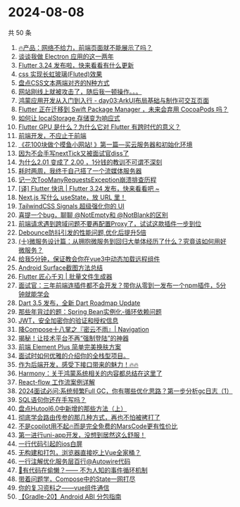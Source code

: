 # 2024-08-08

共 50 条

<!-- BEGIN JUEJIN -->
<!-- 最后更新时间 2024-08-08 00:16:35 +0800 -->
1. [🔥产品：网络不给力，前端页面就不能展示了吗？](https://juejin.cn/post/7397028381974102025)
1. [谈谈我做 Electron 应用的这一两年](https://juejin.cn/post/7399100662610395147)
1. [Flutter 3.24 发布啦，快来看看有什么更新](https://juejin.cn/post/7399952146236571685)
1. [css 实现长虹玻璃(Fluted)效果](https://juejin.cn/post/7399273700117168178)
1. [盘点CSS文本两端对齐的N种方式](https://juejin.cn/post/7399288740908417024)
1. [网站刚线上就被攻击了，随后我一顿操作。。。](https://juejin.cn/post/7399109720457543721)
1. [鸿蒙应用开发从入门到入行 - day03:ArkUI布局基础与制作可交互页面](https://juejin.cn/post/7398938350970060815)
1. [Flutter 正在迁移到  Swift Package Manager ，未来会弃用 CocoaPods 吗？](https://juejin.cn/post/7399592120128978970)
1. [如何让 localStorage 存储变为响应式](https://juejin.cn/post/7399461786348044325)
1. [Flutter GPU 是什么？为什么它对 Flutter 有跨时代的意义？](https://juejin.cn/post/7399985723673821193)
1. [前端开发，不应止于前端](https://juejin.cn/post/7399273700117479474)
1. [《花100块做个摸鱼小网站! 》第一篇—买云服务器和初始化环境](https://juejin.cn/post/7398815319555899432)
1. [因为不会手写nextTick又被面试官diss了](https://juejin.cn/post/7399530640860643380)
1. [为什么2.01 变成了 2.00 ，1分钱的教训不可谓不深刻](https://juejin.cn/post/7399985723673837577)
1. [耗时两周，我终于自己搭了一个流媒体服务器](https://juejin.cn/post/7399564369229496358)
1. [记一次TooManyRequestsException崩溃排查历程](https://juejin.cn/post/7399462326062186506)
1. [[译] Flutter  快讯 | Flutter 3.24 发布，快来看看吧 ~](https://juejin.cn/post/7399985797539954698)
1. [Next.js 写什么 useState，放 URL 里！](https://juejin.cn/post/7399708179397787687)
1. [TailwindCSS Signals 超级强化你的 UI](https://juejin.cn/post/7398728505872580635)
1. [喜提一个bug，聊聊 @NotEmpty和 @NotBlank的区别](https://juejin.cn/post/7398815319555850280)
1. [ 前端请求遇到跨域问题不要再配置Proxy了，试试这款插件一步到位 ](https://juejin.cn/post/7399494831668363276)
1. [Debounce防抖引发的性能问题,优化后提升5倍](https://juejin.cn/post/7399273700102963250)
1. [(十)微服务设计篇：从拥抱微服务到回归大单体经历了什么？究竟该如何用好微服务？](https://juejin.cn/post/7399569400981536768)
1. [给我5分钟，保证教会你在vue3中动态加载远程组件](https://juejin.cn/post/7399986979729424418)
1. [Android Surface截图方法总结](https://juejin.cn/post/7398748051878084648)
1. [Flutter 匠心千刃 | 批量文件生成器](https://juejin.cn/post/7399325667256811571)
1. [面试官：三年前端连插件都不会开发？带你从零到一发布一个npm插件，5分钟就能学会](https://juejin.cn/post/7399453056972652582)
1. [Dart 3.5 发布，全新 Dart Roadmap Update](https://juejin.cn/post/7399984522094116891)
1. [那些年背过的题：Spring Bean实例化-循环依赖问题](https://juejin.cn/post/7399044351626575884)
1. [JWT，安全加密你的验证和授权信息](https://juejin.cn/post/7399604686989557771)
1. [降Compose十八掌之『密云不雨』| Navigation](https://juejin.cn/post/7398728505872908315)
1. [揭秘！让技术平台不再“强制登陆”的神器](https://juejin.cn/post/7399983901807329315)
1. [前端 Element Plus 简单完美换肤方案](https://juejin.cn/post/7399592120146313243)
1. [面试时如何优雅的介绍你的全栈型项目。](https://juejin.cn/post/7398755501948502031)
1. [作为后端开发，感受下接口带来的魅力！🔥🔥](https://juejin.cn/post/7399708179397443623)
1. [Harmony：关于鸿蒙系统相关的内容都总结在这里了](https://juejin.cn/post/7398952301781614630)
1. [React-flow 工作流案例详解](https://juejin.cn/post/7399433696652148755)
1. [2024面试必问:系统频繁Full GC，你有哪些优化思路？第一步分析gc日志（1）](https://juejin.cn/post/7399273700103077938)
1. [SQL语句你还在手写吗？](https://juejin.cn/post/7399296053214707775)
1. [盘点Hutool6.0中新增的那些方法（上）](https://juejin.cn/post/7399296053215051839)
1. [彻底学会路由传参的那几种方式，再也不怕被拷打了](https://juejin.cn/post/7399273700102897714)
1. [不是copilot用不起🔥而是完全免费的MarsCode更有性价比](https://juejin.cn/post/7399985723674034185)
1. [第一进行uni-app开发，没想到居然这么舒服！](https://juejin.cn/post/7399635011261087754)
1. [一行代码引起的ios白屏](https://juejin.cn/post/7399468828360982565)
1. [无构建和打包，浏览器直接吃上Vue全家桶？](https://juejin.cn/post/7399094428343959552)
1. [一行注解优化服务层百行@Autowire代码](https://juejin.cn/post/7399044351626526732)
1. [🚀有代码在偷懒？—— 不为人知的事件循环机制](https://juejin.cn/post/7398748102375309346)
1. [带着问题学，Compose中的State一网打尽](https://juejin.cn/post/7399530589987504128)
1. [你的复习资料之——vue组件通信](https://juejin.cn/post/7399634958975631371)
1. [【Gradle-20】Android ABI 分包指南](https://juejin.cn/post/7399530589987602432)
<!-- END JUEJIN -->
